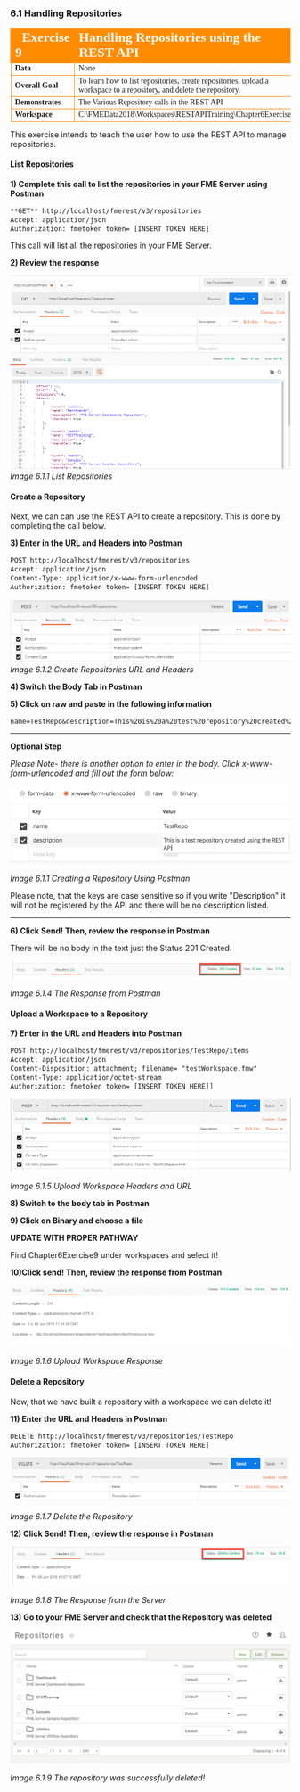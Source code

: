 ### 6.1 Handling Repositories

<table style="border-spacing: 0px;border-collapse: collapse;font-family:serif">
<tr>
<td width=25% style="vertical-align:middle;background-color:darkorange;border: 2px solid darkorange">
<i class="fa fa-cogs fa-lg fa-pull-left fa-fw" style="color:white;padding-right: 12px;vertical-align:text-top"></i>
<span style="color:white;font-size:x-large;font-weight: bold">Exercise 9 </span>
</td>
<td style="border: 2px solid darkorange;background-color:darkorange;color:white">
<span style="color:white;font-size:x-large;font-weight: bold">Handling Repositories using the REST API</span>
</td>
</tr>

<tr>
<td style="border: 1px solid darkorange; font-weight: bold">Data</td>
<td style="border: 1px solid darkorange">None</td>
</tr>

<tr>
<td style="border: 1px solid darkorange; font-weight: bold">Overall Goal</td>
<td style="border: 1px solid darkorange"> To learn how to list repositories, create repositories, upload a workspace to a repository, and delete the repository. </td>
</tr>

<tr>
<td style="border: 1px solid darkorange; font-weight: bold">Demonstrates</td>
<td style="border: 1px solid darkorange"> The Various Repository calls in the REST API </td>
</tr>
<tr>
<td style="border: 1px solid darkorange; font-weight: bold">Workspace</td>
<td style="border: 1px solid darkorange">C:\FMEData2018\Workspaces\RESTAPITraining\Chapter6Exercise9</td>
</tr>


</table>

This exercise intends to teach the user how to use the REST API to manage repositories.


#### List Repositories

**1) Complete this call to list the repositories in your FME Server using Postman**


    **GET** http://localhost/fmerest/v3/repositories
    Accept: application/json
    Authorization: fmetoken token= [INSERT TOKEN HERE]


This call will list all the repositories in your FME Server.

**2) Review the response**

![](./Images/image6.1.1.listrepos.png)
*Image 6.1.1 List Repositories*


#### Create a Repository


Next, we can can use the REST API to create a repository. This is done by completing the call below.


**3) Enter in the URL and Headers into Postman**

    POST http://localhost/fmerest/v3/repositories
    Accept: application/json
    Content-Type: application/x-www-form-urlencoded
    Authorization: fmetoken token= [INSERT TOKEN HERE]

  ![](./Images/image6.1.2.CreateRepositoriesHeaders.png)
  *Image 6.1.2 Create Repositories URL and Headers*

**4) Switch the Body Tab in Postman**

**5) Click on raw and paste in the following information**

    name=TestRepo&description=This%20is%20a%20test%20repository%20created%20using%20the%20REST%20API

____
**Optional Step**

*Please Note- there is another option to enter in the body. Click x-www-form-urlencoded and fill out the form below:*

![](./Images/image6.1.3.CreateRepo.png)

*Image 6.1.1 Creating a Repository Using Postman*

Please note, that the keys are case sensitive so if you write "Description" it will not be registered by the API and there will be no description listed.
________

**6) Click Send! Then, review the response in Postman**

There will be no body in the text just the Status 201 Created.

![](./Images/image6.1.4.CreateRepositoryResponse.png)

*Image 6.1.4 The Response from Postman*

#### Upload a Workspace to a Repository

**7) Enter in the URL and Headers into Postman**

    POST http://localhost/fmerest/v3/repositories/TestRepo/items
    Accept: application/json
    Content-Disposition: attachment; filename= "testWorkspace.fmw"
    Content-Type: application/octet-stream
    Authorization: fmetoken token= [INSERT TOKEN HERE]]


  ![](./Images/image6.1.5.UploadWorkspaceHeader.png)

  *Image 6.1.5 Upload Workspace Headers and URL*

**8) Switch to the body tab in Postman**

**9) Click on Binary and choose a file**

**UPDATE WITH PROPER PATHWAY**

Find Chapter6Exercise9 under workspaces and select it!

**10)Click send! Then, review the response from Postman**

![](./Images/image6.1.6.UploadWorkspaceResponse.png)

*Image 6.1.6 Upload Workspace Response*


#### Delete a Repository

Now, that we have built a repository with a workspace we can delete it!

**11) Enter the URL and Headers in Postman**


    DELETE http://localhost/fmerest/v3/repositories/TestRepo
    Authorization: fmetoken token= [INSERT TOKEN HERE]


  ![](./Images/image6.1.7.DeleteCall.png)

  *Image 6.1.7 Delete the Repository*

**12) Click Send! Then, review the response in Postman**

![](./Images/image6.1.8.DeleteResponse.png)

*Image 6.1.8 The Response from the Server*

**13) Go to your FME Server and check that the Repository was deleted**

![](./Images/image6.1.9.FMEServer.png)

*Image 6.1.9 The repository was successfully deleted!*
